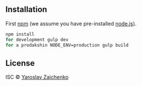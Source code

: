 ## Installation

First [npm](https://www.npmjs.com/) (we assume you have pre-installed [node.js](https://nodejs.org/)).

```bash
npm install 
for development gulp dev
for a prodakshin NODE_ENV=production gulp build
```

## License  

ISC © [Yaroslav Zaichenko]()

